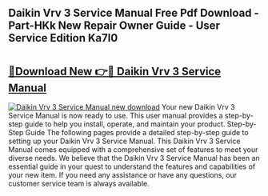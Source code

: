 ## Daikin Vrv 3 Service Manual Free Pdf Download - Part-HKk New Repair Owner Guide - User Service Edition Ka7l0

# <h2><a href="http://bc2822.oget.top/?id=Daikin+Vrv+3+Service+Manual">🔗Download New 👉🔴 Daikin Vrv 3 Service Manual</a></h2>

[![Daikin Vrv 3 Service Manual new download](https://i.imgur.com/5g1atiW.png)](http://bc2822.oget.top/?id=Daikin+Vrv+3+Service+Manual)
Your new Daikin Vrv 3 Service Manual is now ready to use. This user manual provides a step-by-step guide to help you install, operate, and maintain your product. Step-by-Step Guide The following pages provide a detailed step-by-step guide to setting up your Daikin Vrv 3 Service Manual. This Daikin Vrv 3 Service Manual comes equipped with a comprehensive set of features to meet your diverse needs. We believe that the Daikin Vrv 3 Service Manual has been an essential guide in your quest to understand the features and capabilities of your new item. If you need any assistance or have any questions, our customer service team is always available.
